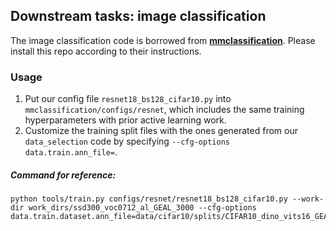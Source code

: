 ## Downstream tasks: image classification

The image classification code is borrowed from **[mmclassification](https://github.com/open-mmlab/mmclassification)**. Please install this repo according to their instructions.

### Usage

1. Put our config file `resnet18_bs128_cifar10.py` into `mmclassification/configs/resnet`, which includes the same training hyperparameters with prior active learning work.
2. Customize the training split files with the ones generated from  our `data_selection` code by specifying `--cfg-options data.train.ann_file=`.

##### Command for reference:

```
python tools/train.py configs/resnet/resnet18_bs128_cifar10.py --work-dir work_dirs/ssd300_voc0712_al_GEAL_3000 --cfg-options data.train.dataset.ann_file=data/cifar10/splits/CIFAR10_dino_vits16_GEAL_3000.json
```

